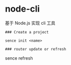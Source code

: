 # node-cli
基于 Node.js 实现 cli 工具

```
### Create a project
```
```
sence init <name>
```
```
### router update or refresh
```  
sence refresh  
